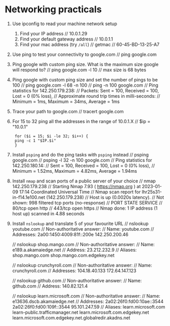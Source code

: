 # Networking practicals

1. Use ipconfig to read your machine network setup
   1. Find your IP address
      // 10.0.1.29
   2. Find your default gateway address
      // 10.0.1.1
   3. Find your mac address (try `/all`)
      // getmac
      // 60-45-BD-13-25-A7
2. Use ping to test your connectivity to google.com
      // ping google.com
3. Ping google with custom ping size. What is the maximum size google will respond to?
      // ping google.com -l 10
      // max size is 68 bytes
4. Ping google with custom ping size and set the number of pings to be 100
      // ping google.com -l 68 -n 100
      // ping -n 100 google.com
      // Ping statistics for 142.250.179.238:
      // Packets: Sent = 100, Received = 100, Lost = 0 (0% loss),
      // Approximate round trip times in milli-seconds:
      // Minimum = 1ms, Maximum = 34ms, Average = 1ms
5. Trace your path to google.com
      // tracert google.com
6. For 15 to 32 ping all the addresses in the range of 10.0.1.X
      // $ip = "10.0.1"
      
        for ($i = 15; $i -le 32; $i++) {
        ping -c 1 "$IP.$i"
        } 
        
7. Install `psping` and do the ping tasks with `psping` instead
      // psping google.com
      // psping -l 32 -n 100 google.com
      // Ping statistics for 142.250.180.14:
      // Sent = 100, Received = 100, Lost = 0 (0% loss),
      // Minimum = 1.52ms, Maximum = 4.82ms, Average = 1.94ms
8. Install `nmap` and scan ports of a public server of your choice
      // nmap 142.250.179.238
      // Starting Nmap 7.93 ( https://nmap.org ) at 2023-01-09 17:14 Coordinated Universal Time
      // Nmap scan report for lhr25s31-in-f14.1e100.net (142.250.179.238)
      // Host is up (0.0020s latency).
      // Not shown: 998 filtered tcp ports (no-response)
      // PORT    STATE SERVICE
      // 80/tcp  open  http
      // 443/tcp open  https
      // Nmap done: 1 IP address (1 host up) scanned in 4.88 seconds
9. Install `nslookup` and translate 5 of your favourite URL
      // nslookup youtube.com
      // Non-authoritative answer:
      // Name:    youtube.com
      // Addresses:  2a00:1450:4009:81f::200e
          142.250.200.46

      // nslookup shop.mango.com
      // Non-authoritative answer:
      // Name:    e189.a.akamaiedge.net
      // Address:  23.212.232.9
      // Aliases:  shop.mango.com
          shop.mango.com.edgekey.net

      // nslookup crunchyroll.com
      // Non-authoritative answer:
      // Name:    crunchyroll.com
      // Addresses:  104.18.40.133
          172.64.147.123

      // nslookup github.com
      // Non-authoritative answer:
      // Name:    github.com
      // Address:  140.82.121.4

      // nslookup learn.microsoft.com
      // Non-authoritative answer:
      // Name:    e13636.dscb.akamaiedge.net
      // Addresses:  2a02:26f0:fd00:10ae::3544
          2a02:26f0:fd00:109f::3544
          95.101.247.59
      // Aliases:  learn.microsoft.com
          learn-public.trafficmanager.net
          learn.microsoft.com.edgekey.net
          learn.microsoft.com.edgekey.net.globalredir.akadns.net
